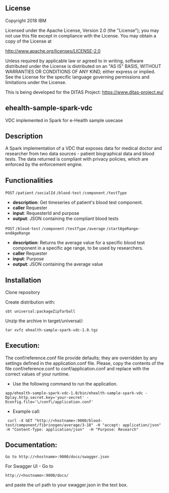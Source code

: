 ## License
Copyright 2018 IBM

Licensed under the Apache License, Version 2.0 (the "License"); you may not
use this file except in compliance with the License. You may obtain a copy of
the License at

http://www.apache.org/licenses/LICENSE-2.0

Unless required by applicable law or agreed to in writing, software
distributed under the License is distributed on an "AS IS" BASIS, WITHOUT
WARRANTIES OR CONDITIONS OF ANY KIND, either express or implied. See the
License for the specific language governing permissions and limitations under
the License.

This is being developed for the DITAS Project: https://www.ditas-project.eu/

## ehealth-sample-spark-vdc

VDC implemented in Spark for e-Health sample usecase

## Description

A Spark implementation of a VDC that exposes data for medical doctor and researcher from two data sources - patient biographical data and blood tests. The data returned is compliant with privacy policies, which are enforced by the enforcement engine.


## Functionalities

`POST` `/patient` `/socialId` `/blood-test` `/component` `/testType`

  * **description**: Get timeseries of patient's blood test component.
  * **caller** Requester
  * **input**: RequesterId and purpose
  * **output**: JSON containing the compliant blood tests

`POST` `/blood-test` `/component` `/testType` `/average` `/startAgeRange-endAgeRange`

  * **description**: Returns the average value for a specific blood test 
    component in a specific age range, to be used by researchers. 
  * **caller** Requester
  * **input**: Purpose
  * **output**: JSON containing the average value


## Installation
Clone repository

Create distribution with:
```
sbt universal:packageZipTarball
```


Unzip the archive in target/universal/:
```
tar xvfz ehealth-sample-spark-vdc-1.0.tgz
```
## Execution:

The conf/reference.conf file provide defaults; they are overridden by any settings defined in the application.conf file. Please, copy the contents of the file conf/reference.conf to conf/application.conf and replace with the correct values of your runtime.

* Use the following command to run the application.

```
app/ehealth-sample-spark-vdc-1.0/bin/ehealth-sample-spark-vdc -Dplay.http.secret.key='your-secret' -Dconfig.file='\/conf\/application.conf'
```

* Example call:
```
 curl -X GET "http://<hostname>:9000/blood-test/component/fibrinogen/average/3-18" -H "accept: application/json" -H "Content-Type: application/json"  -H "Purpose: Research"
```

## Documentation:
```
Go to http://<hostname>:9000/docs/swagger.json
```

For Swagger UI - Go to
```
http://<hostname>:9000/docs/
```
and paste the url path to your swagger.json in the text box.

